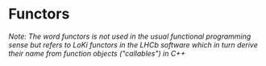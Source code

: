 # Functors

_Note: The word functors is not used in the usual functional programming sense but refers to LoKi functors in the LHCb software which in turn derive their name from function objects ("callables") in C++_
